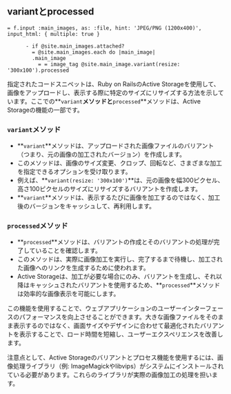 ## variantとprocessed

```
= f.input :main_images, as: :file, hint: 'JPEG/PNG (1200x400)', input_html: { multiple: true }

      - if @site.main_images.attached?
        = @site.main_images.each do |main_image|
        .main_image
          = = image_tag @site.main_image.variant(resize: '300x100').processed
```

指定されたコードスニペットは、Ruby on RailsのActive Storageを使用して、画像をアップロードし、表示する際に特定のサイズにリサイズする方法を示しています。ここでの**`variant`**メソッドと**`processed`**メソッドは、Active Storageの機能の一部です。

### **`variant`メソッド**

- **`variant`**メソッドは、アップロードされた画像ファイルのバリアント（つまり、元の画像の加工されたバージョン）を作成します。
- このメソッドは、画像のサイズ変更、クロップ、回転など、さまざまな加工を指定できるオプションを受け取ります。
- 例えば、**`variant(resize: '300x100')`**は、元の画像を幅300ピクセル、高さ100ピクセルのサイズにリサイズするバリアントを作成します。
- **`variant`**メソッドは、表示するたびに画像を加工するのではなく、加工後のバージョンをキャッシュして、再利用します。

### **`processed`メソッド**

- **`processed`**メソッドは、バリアントの作成とそのバリアントの処理が完了していることを確認します。
- このメソッドは、実際に画像加工を実行し、完了するまで待機し、加工された画像へのリンクを生成するために使われます。
- Active Storageは、加工が必要な場合にのみ、バリアントを生成し、それ以降はキャッシュされたバリアントを使用するため、**`processed`**メソッドは効率的な画像表示を可能にします。

この機能を使用することで、ウェブアプリケーションのユーザーインターフェースのパフォーマンスを向上させることができます。大きな画像ファイルをそのまま表示するのではなく、画面サイズやデザインに合わせて最適化されたバリアントを表示することで、ロード時間を短縮し、ユーザーエクスペリエンスを改善します。

注意点として、Active Storageのバリアントとプロセス機能を使用するには、画像処理ライブラリ（例: ImageMagickやlibvips）がシステムにインストールされている必要があります。これらのライブラリが実際の画像加工の処理を担います。